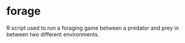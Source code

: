 # forage
R script used to run a foraging game between a predator and prey in between two different environments.
